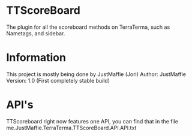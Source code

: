 #  TTScoreBoard
The plugin for all the scoreboard methods on TerraTerma, such as Nametags, and sidebar.

# Information
This project is mostly being done by JustMaffie (Jori)
Author: JustMaffie
Version: 1.0 (First completely stable build)

# API's
TTScoreboard right now features one API, you can find that in the file me.JustMaffie.TerraTerma.TTScoreBoard.API.API.txt
